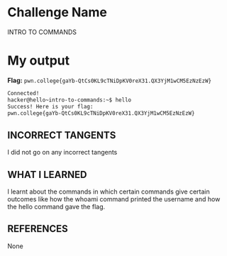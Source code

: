 # Challenge Name
INTRO TO COMMANDS

# My output 
**Flag:** `pwn.college{gaYb-QtCs0KL9cTNiDpKV0reX31.QX3YjM1wCM5EzNzEzW}`

```bash
Connected!
hacker@hello~intro-to-commands:~$ hello
Success! Here is your flag:
pwn.college{gaYb-QtCs0KL9cTNiDpKV0reX31.QX3YjM1wCM5EzNzEzW}
```

## INCORRECT TANGENTS
I did not go on any incorrect tangents

## WHAT I LEARNED
I learnt about the commands in which certain commands give certain outcomes like how the whoami command printed the username and how the hello command gave the flag.

## REFERENCES
None
